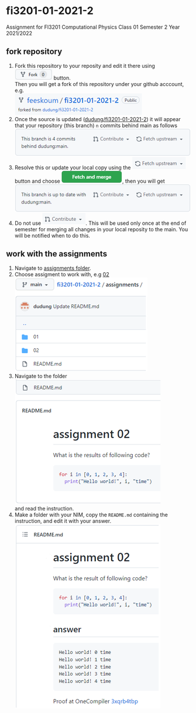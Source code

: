 # fi3201-01-2021-2
Assignment for FI3201 Computational Physics Class 01 Semester 2 Year 2021/2022

## fork repository
1. Fork this repository to your reposity and edit it there using ![](images/github-fork-button.png) button. \
  Then you will get a fork of this repository under your github acccount, e.g. \
  ![](images/forked-repository.png)
2. Once the source is updated ([dudung/fi3201-01-2021-2](https://github.com/dudung/fi3201-01-2021-2)) it will appear that your repository (this branch) `n` commits behind main as follows \
  ![](images/branch-is-behind-main.png)
3. Resolve this or update your local copy using the ![](images/fetch-upstream-button.png) button and choose ![](images/fetch-and-merge-button.png), then you will get \
  ![](images/branch-is-up-to-date-with-main.png)
4. Do not use ![](images/contribute-button.png). This will be used only once at the end of semester for merging all changes in your local reposity to the main. You will be notified when to do this.

## work with the assignments
1. Navigate to [assignments folder](assignments).
2. Choose assigment to work with, e.g [02](assignments/02) \
  ![](images/choosing-assignment.png)
3. Navigate to the folder \
  ![](images/assigment-instruction.png) \
  and read the instruction.
4. Make a folder with your NIM, copy the `README.md` containing the instruction, and edit it with your answer. \
  ![](images/assigment-answer.png)
